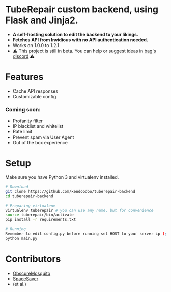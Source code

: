 # TubeRepair custom backend, using Flask and Jinja2.
- __A self-hosting solution to edit the backend to your likings.__
- __Fetches API from Invidious with no API authentication needed.__
- Works on 1.0.0 to 1.2.1
- ⚠️ This project is still in beta. You can help or suggest ideas in [bag's discord](https://discord.bag-xml.com) ⚠️

# Features
- Cache API responses
- Customizable config

### Coming soon:
- Profanity filter
- IP blacklist and whitelist
- Rate limit
- Prevent spam via User Agent
- Out of the box experience

# Setup
Make sure you have Python 3 and virtualenv installed.
```bash
# Download
git clone https://github.com/kendoodoo/tuberepair-backend
cd tuberepair-backend

# Preparing virtualenv
virtualenv tuberepair # you can use any name, but for convenience
source tuberepair/bin/activate
pip install -r requirements.txt

# Running
Remember to edit config.py before running set HOST to your server ip (yes i havent think anything better)
python main.py
```

# Contributors

- [ObscureMosquito](https://github.com/ObscureMosquito)
- [SpaceSaver](https://github.com/SpaceSaver)
- (et al.)
